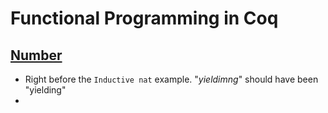 # Functional Programming in Coq
## [Number](https://softwarefoundations.cis.upenn.edu/lf-current/toc.html)
- Right before the `Inductive nat` example. "*yieldimng*" should have been "yielding"
- 
